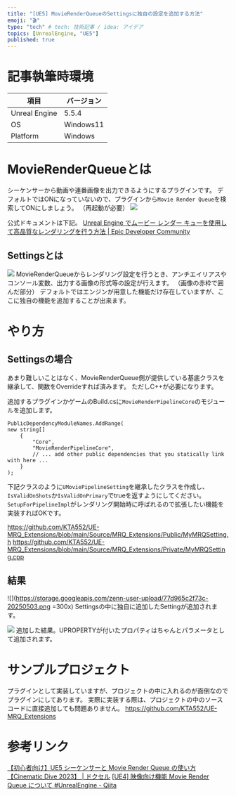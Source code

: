```yaml
---
title: "[UE5] MovieRenderQueueのSettingsに独自の設定を追加する方法"
emoji: "🎬"
type: "tech" # tech: 技術記事 / idea: アイデア
topics: [UnrealEngine, "UE5"]
published: true
---
```


# 記事執筆時環境
| 項目              | バージョン       |
|-------------------|------------------|
| Unreal Engine     | 5.5.4            |
| OS           | Windows11   |
| Platform | Windows |

# MovieRenderQueueとは
シーケンサーから動画や連番画像を出力できるようにするプラグインです。
デフォルトではONになっていないので、プラグインから`Movie Render Queue`を検索してONにしましょう。
（再起動が必要）
![](https://storage.googleapis.com/zenn-user-upload/7a29683c1234-20250503.png)

公式ドキュメントは下記。
[Unreal Engine でムービー レンダー キューを使用して高品質なレンダリングを行う方法 | Epic Developer Community](https://dev.epicgames.com/documentation/ja-jp/unreal-engine/rendering-high-quality-frames-with-movie-render-queue-in-unreal-engine)

## Settingsとは
![](https://storage.googleapis.com/zenn-user-upload/50f0f5c57705-20250503.png)
MovieRenderQueueからレンダリング設定を行うとき、アンチエイリアスやコンソール変数、出力する画像の形式等の設定が行えます。
（画像の赤枠で囲んだ部分）
デフォルトではエンジンが用意した機能だけ存在していますが、ここに独自の機能を追加することが出来ます。

# やり方
## Settingsの場合
あまり難しいことはなく、MovieRenderQueue側が提供している基底クラスを継承して、関数をOverrideすれば済みます。
ただしC++が必要になります。

追加するプラグインかゲームのBuild.csに`MovieRenderPipelineCore`のモジュールを追加します。
```
PublicDependencyModuleNames.AddRange(
new string[]
    {
        "Core", 
        "MovieRenderPipelineCore",
        // ... add other public dependencies that you statically link with here ...
    }
);
```

下記クラスのように`UMoviePipelineSetting`を継承したクラスを作成し、`IsValidOnShots`か`IsValidOnPrimary`でtrueを返すようにしてください。
`SetupForPipelineImpl`がレンダリング開始時に呼ばれるので拡張したい機能を実装すればOKです。

https://github.com/KTA552/UE-MRQ_Extensions/blob/main/Source/MRQ_Extensions/Public/MyMRQSetting.h
https://github.com/KTA552/UE-MRQ_Extensions/blob/main/Source/MRQ_Extensions/Private/MyMRQSetting.cpp

## 結果
![](https://storage.googleapis.com/zenn-user-upload/77d965c2f73c-20250503.png =300x)
Settingsの中に独自に追加したSettingが追加されます。

![](https://storage.googleapis.com/zenn-user-upload/c834269653de-20250503.png)
追加した結果。UPROPERTYが付いたプロパティはちゃんとパラメータとして追加されます。

# サンプルプロジェクト
プラグインとして実装していますが、プロジェクトの中に入れるのが面倒なのでプラグインにしてあります。
実際に実装する際は、プロジェクトの中のソースコードに直接追加しても問題ありません。
https://github.com/KTA552/UE-MRQ_Extensions


# 参考リンク
[【初心者向け】UE5 シーケンサーと Movie Render Queue の使い方【Cinematic Dive 2023】 \| ドクセル](https://www.docswell.com/s/EpicGamesJapan/Z7V32W-cinematicdive-epic)
[\[UE4\] 映像向け機能 Movie Render Queue について \#UnrealEngine \- Qiita](https://qiita.com/EGJ-Syuya_Mukai/items/8af5b80f250d93299e54)